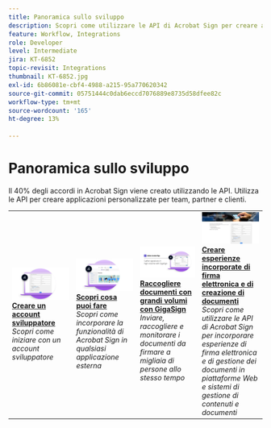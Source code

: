 ```yaml
---
title: Panoramica sullo sviluppo
description: Scopri come utilizzare le API di Acrobat Sign per creare applicazioni personalizzate per team, partner e clienti
feature: Workflow, Integrations
role: Developer
level: Intermediate
jira: KT-6852
topic-revisit: Integrations
thumbnail: KT-6852.jpg
exl-id: 6b86081e-cbf4-4988-a215-95a770620342
source-git-commit: 05751444c0dab6eccd7076889e8735d58dfee82c
workflow-type: tm+mt
source-wordcount: '165'
ht-degree: 13%

---
```


# Panoramica sullo sviluppo

Il 40% degli accordi in Acrobat Sign viene creato utilizzando le API. Utilizza le API per creare applicazioni personalizzate per team, partner e clienti.

<table style="table-layout:fixed">
<tr>
  <td>
    <a href="https://www.adobe.io/apis/documentcloud/sign.html" target="_blank">
      <img alt="Creare un account sviluppatore" src="../assets/Develop_Getting-Started.png" />
    </a>
    <div>
    <a href="https://www.adobe.io/apis/documentcloud/sign.html" target="_blank"><strong>Creare un account sviluppatore</strong></a>
    </div>
    <em>Scopri come iniziare con un account sviluppatore</em>
    <br>
  </td>
  <td>
    <a href="https://www.adobe.io/apis/documentcloud/sign/docs.html" target="_blank">
      <img alt="Scopri cosa puoi fare" src="../assets/Develop_Learn.png" />
    </a>
    <div>
    <a href="https://www.adobe.io/apis/documentcloud/sign/docs.html" target="_blank"><strong>Scopri cosa puoi fare</strong></a>
    </div>
    <em>Scopri come incorporare la funzionalità di Acrobat Sign in qualsiasi applicazione esterna</em>
    <br>
  </td>  
  <td>
    <a href="gigasign.md">
      <img alt="Raccogliere documenti con grandi volumi con GigaSign" src="../assets/gigasign.jpg" />
    </a>
    <div>
    <a href="gigasign.md"><strong>Raccogliere documenti con grandi volumi con GigaSign</strong></a>
    </div>
    <em>Inviare, raccogliere e monitorare i documenti da firmare a migliaia di persone allo stesso tempo</em>
    <br>
  </td>
   <td>
    <a href="embeddedesignature.md">
      <img alt="Creare esperienze incorporate di firma elettronica e di creazione di documenti" src="assets/embeddedesignature/EmbedPart1_thumb.png" />
    </a>
    <div>
    <a href="embeddedesignature.md"><strong>Creare esperienze incorporate di firma elettronica e di creazione di documenti</strong></a>
    </div>
    <em>Scopri come utilizzare le API di Acrobat Sign per incorporare esperienze di firma elettronica e di gestione dei documenti in piattaforme Web e sistemi di gestione di contenuti e documenti</em>
    <br>
  </td>
</tr>
</table>

